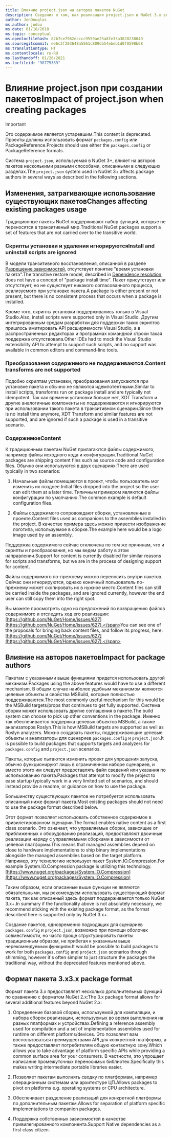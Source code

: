 ```yaml
---
title: Влияние project.json на авторов пакетов NuGet
description: Сведения о том, как реализация project.json в NuGet 3.x влияет на авторов пакетов, например неподдерживаемые функции, содержимое и формат пакетов.
author: JonDouglas
ms.author: jodou
ms.date: 01/18/2018
ms.topic: conceptual
ms.openlocfilehash: 82b7ce7962ecccc9559ae25a8fe35a3820238049
ms.sourcegitcommit: ee6c3f203648a5561c809db54ebeb1d0f0598b68
ms.translationtype: HT
ms.contentlocale: ru-RU
ms.lasthandoff: 01/26/2021
ms.locfileid: "98775389"
---
```

# <a name="impact-of-projectjson-when-creating-packages"></a><span data-ttu-id="d93e2-103">Влияние project.json при создании пакетов</span><span class="sxs-lookup"><span data-stu-id="d93e2-103">Impact of project.json when creating packages</span></span>

> [!Important]
> <span data-ttu-id="d93e2-104">Это содержимое является устаревшим.</span><span class="sxs-lookup"><span data-stu-id="d93e2-104">This content is deprecated.</span></span> <span data-ttu-id="d93e2-105">Проекты должны использовать формат `packages.config` или PackageReference.</span><span class="sxs-lookup"><span data-stu-id="d93e2-105">Projects should use either the `packages.config` or PackageReference formats.</span></span>

<span data-ttu-id="d93e2-106">Система `project.json`, используемая в NuGet 3+, влияет на авторов пакетов несколькими разными способами, описанными в следующих разделах.</span><span class="sxs-lookup"><span data-stu-id="d93e2-106">The `project.json` system used in NuGet 3+ affects package authors in several ways as described in the following sections.</span></span>

## <a name="changes-affecting-existing-packages-usage"></a><span data-ttu-id="d93e2-107">Изменения, затрагивающие использование существующих пакетов</span><span class="sxs-lookup"><span data-stu-id="d93e2-107">Changes affecting existing packages usage</span></span>

<span data-ttu-id="d93e2-108">Традиционные пакеты NuGet поддерживают набор функций, которые не переносятся в транзитивный мир.</span><span class="sxs-lookup"><span data-stu-id="d93e2-108">Traditional NuGet packages support a set of features that are not carried over to the transitive world.</span></span>

### <a name="install-and-uninstall-scripts-are-ignored"></a><span data-ttu-id="d93e2-109">Скрипты установки и удаления игнорируются</span><span class="sxs-lookup"><span data-stu-id="d93e2-109">Install and uninstall scripts are ignored</span></span>

<span data-ttu-id="d93e2-110">В модели транзитивного восстановления, описанной в разделе [Разрешение зависимостей](../concepts/dependency-resolution.md#dependency-resolution-with-packagereference), отсутствует понятие "время установки пакета".</span><span class="sxs-lookup"><span data-stu-id="d93e2-110">The transitive restore model, described in [Dependency resolution](../concepts/dependency-resolution.md#dependency-resolution-with-packagereference), does not have a concept of "package install time".</span></span> <span data-ttu-id="d93e2-111">Пакет присутствует или отсутствует, но не существует никакого согласованного процесса, реализуемого при установке пакета.</span><span class="sxs-lookup"><span data-stu-id="d93e2-111">A package is either present or not present, but there is no consistent process that occurs when a package is installed.</span></span>

<span data-ttu-id="d93e2-112">Кроме того, скрипты установки поддерживались только в Visual Studio.</span><span class="sxs-lookup"><span data-stu-id="d93e2-112">Also, install scripts were supported only in Visual Studio.</span></span> <span data-ttu-id="d93e2-113">Другим интегрированным средам разработки для поддержки таких скриптов пришлось имитировать API расширяемости Visual Studio, а в распространенных редакторах и программах командной строки такая поддержка отсутствовала.</span><span class="sxs-lookup"><span data-stu-id="d93e2-113">Other IDEs had to mock the Visual Studio extensibility API to attempt to support such scripts, and no support was available in common editors and command-line tools.</span></span>

### <a name="content-transforms-are-not-supported"></a><span data-ttu-id="d93e2-114">Преобразования содержимого не поддерживаются.</span><span class="sxs-lookup"><span data-stu-id="d93e2-114">Content transforms are not supported</span></span>

<span data-ttu-id="d93e2-115">Подобно скриптам установки, преобразования запускаются при установке пакета и обычно не являются идемпотентными.</span><span class="sxs-lookup"><span data-stu-id="d93e2-115">Similar to install scripts, transforms run on package install and are typically not idempotent.</span></span> <span data-ttu-id="d93e2-116">Так как времени установки больше нет, XDT Transform и другие аналогичные компоненты не поддерживаются и игнорируются при использовании такого пакета в транзитивном сценарии.</span><span class="sxs-lookup"><span data-stu-id="d93e2-116">Since there is no install time anymore, XDT Transform and similar features are not supported, and are ignored if such a package is used in a transitive scenario.</span></span>

### <a name="content"></a><span data-ttu-id="d93e2-117">Содержимое</span><span class="sxs-lookup"><span data-stu-id="d93e2-117">Content</span></span>

<span data-ttu-id="d93e2-118">К традиционным пакетам NuGet прилагаются файлы содержимого, например файлы исходного кода и конфигурации.</span><span class="sxs-lookup"><span data-stu-id="d93e2-118">Traditional NuGet packages are shipping content files such as source code and configuration files.</span></span> <span data-ttu-id="d93e2-119">Обычно они используются в двух сценариях:</span><span class="sxs-lookup"><span data-stu-id="d93e2-119">There are used typically in two scenarios:</span></span>

1. <span data-ttu-id="d93e2-120">Начальные файлы помещаются в проект, чтобы пользователь мог изменить их позднее.</span><span class="sxs-lookup"><span data-stu-id="d93e2-120">Initial files dropped into the project so the user can edit them at a later time.</span></span> <span data-ttu-id="d93e2-121">Типичным примером являются файлы конфигурации по умолчанию.</span><span class="sxs-lookup"><span data-stu-id="d93e2-121">The common example is default configuration files.</span></span>

1. <span data-ttu-id="d93e2-122">Файлы содержимого сопровождают сборки, установленные в проекте.</span><span class="sxs-lookup"><span data-stu-id="d93e2-122">Content files used as companions to the assemblies installed in the project.</span></span> <span data-ttu-id="d93e2-123">В качестве примера здесь можно привести изображение логотипа, используемое в сборке.</span><span class="sxs-lookup"><span data-stu-id="d93e2-123">The example here would be a logo image used by an assembly.</span></span>

<span data-ttu-id="d93e2-124">Поддержка содержимого сейчас отключена по тем же причинам, что и скрипты и преобразования, но мы ведем работу в этом направлении.</span><span class="sxs-lookup"><span data-stu-id="d93e2-124">Support for content is currently disabled for similar reasons for scripts and transforms, but we are in the process of designing support for content.</span></span>

<span data-ttu-id="d93e2-125">Файлы содержимого по-прежнему можно переносить внутри пакетов. Сейчас они игнорируются, однако конечный пользователь по-прежнему может скопировать их в нужное место.</span><span class="sxs-lookup"><span data-stu-id="d93e2-125">Content files can still be carried inside the packages, and are ignored currently, however the end user can still copy them into the right spot.</span></span>

<span data-ttu-id="d93e2-126">Вы можете просмотреть одно из предложений по возвращению файлов содержимого и отследить ход его реализации: [https://github.com/NuGet/Home/issues/627](https://github.com/NuGet/Home/issues/627).</span><span class="sxs-lookup"><span data-stu-id="d93e2-126">You can see one of the proposals for bringing back content files, and follow its progress, here: [https://github.com/NuGet/Home/issues/627](https://github.com/NuGet/Home/issues/627).</span></span>

## <a name="impact-for-package-authors"></a><span data-ttu-id="d93e2-127">Влияние на авторов пакетов</span><span class="sxs-lookup"><span data-stu-id="d93e2-127">Impact for package authors</span></span>

<span data-ttu-id="d93e2-128">Пакетам с указанными выше функциями придется использовать другой механизм.</span><span class="sxs-lookup"><span data-stu-id="d93e2-128">Packages using the above features would have to use a different mechanism.</span></span> <span data-ttu-id="d93e2-129">В общем случае наиболее удобным механизмом являются целевые объекты и свойства MSBuild, которые полностью поддерживаются.</span><span class="sxs-lookup"><span data-stu-id="d93e2-129">The most commonly useful mechanism for this would be the MSBuild targets/props that continues to get fully supported.</span></span> <span data-ttu-id="d93e2-130">Система сборки может использовать другие соглашения в пакете.</span><span class="sxs-lookup"><span data-stu-id="d93e2-130">The build system can choose to pick up other conventions in the package.</span></span> <span data-ttu-id="d93e2-131">Именно так обеспечивается поддержка целевых объектов MSBuild, а также анализаторов Roslyn.</span><span class="sxs-lookup"><span data-stu-id="d93e2-131">This is how MSBuild targets are supported as well as Roslyn analyzers.</span></span> <span data-ttu-id="d93e2-132">Можно создавать пакеты, поддерживающие целевые объекты и анализаторы для сценариев `packages.config` и `project.json`.</span><span class="sxs-lookup"><span data-stu-id="d93e2-132">It is possible to build packages that supports targets and analyzers for `packages.config` and `project.json` scenarios.</span></span>

<span data-ttu-id="d93e2-133">Пакеты, которые пытаются изменить проект для упрощения запуска, обычно функционируют лишь в ограниченном наборе сценариев, и вместо этого им следует предоставлять файл сведений или указания по использованию пакета.</span><span class="sxs-lookup"><span data-stu-id="d93e2-133">Packages that attempt to modify the project to ease startup typically work in a very limited set of scenarios, and should instead provide a readme, or guidance on how to use the package.</span></span>

<span data-ttu-id="d93e2-134">Большинству существующих пакетов не потребуется использовать описанный ниже формат пакета.</span><span class="sxs-lookup"><span data-stu-id="d93e2-134">Most existing packages should not need to use the package format described below.</span></span>

<span data-ttu-id="d93e2-135">Этот формат позволяет использовать собственное содержимое в привилегированном сценарии.</span><span class="sxs-lookup"><span data-stu-id="d93e2-135">The format enables native content as a first class scenario.</span></span> <span data-ttu-id="d93e2-136">Это означает, что управляемые сборки, зависящие от приближенных к оборудованию реализаций, предоставляют двоичные реализации наряду с управляемыми сборками в зависимости от целевой платформы.</span><span class="sxs-lookup"><span data-stu-id="d93e2-136">This means that managed assemblies depend on close to hardware implementations to ship binary implementations alongside the managed assemblies based on the target platform.</span></span> <span data-ttu-id="d93e2-137">Например, эту технологию использует пакет System.IO.Compression.</span><span class="sxs-lookup"><span data-stu-id="d93e2-137">For example System.IO.Compression package is utilizing this technology.</span></span> [https://www.nuget.org/packages/System.IO.Compression](https://www.nuget.org/packages/System.IO.Compression)

<span data-ttu-id="d93e2-138">Таким образом, если описанные выше функции не являются обязательными, мы рекомендуем использовать существующий формат пакета, так как описанный здесь формат поддерживается только NuGet 3.x+.</span><span class="sxs-lookup"><span data-stu-id="d93e2-138">In summary if the functionality above is not absolutely necessary, we recommend sticking with the existing package format, as the format described here is supported only by NuGet 3.x+.</span></span>

<span data-ttu-id="d93e2-139">Создание пакетов, одновременно подходящих для сценариев `packages.config` и `project.json`, возможно при помощи оболочек совместимости, но часто проще структурировать пакеты традиционным образом, не прибегая к указанным выше нерекомендуемым функциям.</span><span class="sxs-lookup"><span data-stu-id="d93e2-139">It would be possible to build packages to work for both `packages.config` and `project.json` scenarios through shimming, however it's often simpler to just structure the packages the traditional way, without the deprecated features mentioned above.</span></span>

## <a name="3x-package-format"></a><span data-ttu-id="d93e2-140">Формат пакета 3.x</span><span class="sxs-lookup"><span data-stu-id="d93e2-140">3.x package format</span></span>

<span data-ttu-id="d93e2-141">Формат пакета 3.x предоставляет несколько дополнительных функций по сравнению с форматом NuGet 2.x:</span><span class="sxs-lookup"><span data-stu-id="d93e2-141">The 3.x package format allows for several additional features beyond NuGet 2.x:</span></span>

1. <span data-ttu-id="d93e2-142">Определение базовой сборки, используемой для компиляции, и набора сборок реализации, используемых во время выполнения на разных платформах и устройствах.</span><span class="sxs-lookup"><span data-stu-id="d93e2-142">Defining a reference assembly used for compilation and a set of implementation assemblies used for runtime on different platforms/devices.</span></span> <span data-ttu-id="d93e2-143">Это позволяет вам воспользоваться преимуществами API для конкретной платформы, а также предоставляет потребителям общую контактную зону.</span><span class="sxs-lookup"><span data-stu-id="d93e2-143">Which allows you to take advantage of platform specific APIs while providing a common surface area for your consumers.</span></span> <span data-ttu-id="d93e2-144">В частности, это упрощает написание промежуточных переносимых библиотек.</span><span class="sxs-lookup"><span data-stu-id="d93e2-144">Specifically this makes writing intermediate portable libraries easier.</span></span>

1. <span data-ttu-id="d93e2-145">Позволяет пакетам выполнять сводку по платформам, например операционным системам или архитектуре ЦП.</span><span class="sxs-lookup"><span data-stu-id="d93e2-145">Allows packages to pivot on platforms e.g. operating systems or CPU architecture.</span></span>

1. <span data-ttu-id="d93e2-146">Обеспечивает разделение реализаций для конкретной платформы по дополнительным пакетам.</span><span class="sxs-lookup"><span data-stu-id="d93e2-146">Allows for separation of platform specific implementations to companion packages.</span></span>

1. <span data-ttu-id="d93e2-147">Поддержка собственных зависимостей в качестве привилегированного компонента.</span><span class="sxs-lookup"><span data-stu-id="d93e2-147">Support Native dependencies as a first class citizen.</span></span>
